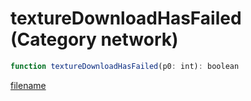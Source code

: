 # textureDownloadHasFailed (Category network)

```js
function textureDownloadHasFailed(p0: int): boolean
```

[filename](textureDownloadHasFailed_m.md ':include')